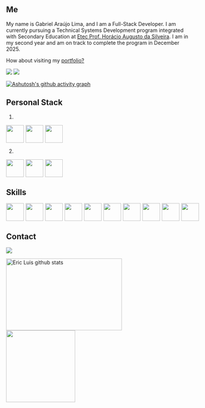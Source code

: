 ## Me

My name is Gabriel Araújo Lima, and I am a Full-Stack Developer. I am currently pursuing a Technical Systems Development program integrated with Secondary Education at [Etec Prof. Horácio Augusto da Silveira](https://etechoracio.com.br/). I am in my second year and am on track to complete the program in December 2025.

How about visiting my [portfolio?](https://portfolio-themyntt.netlify.app)

[<img src="https://img.shields.io/badge/linkedin-blue?style=for-the-badge&logo=linkedin" />](www.linkedin.com/in/gabriel-araújo-lima-90667726a)
[<img src="https://img.shields.io/badge/curriculum-black?style=for-the-badge&logo=adobeacrobatreader" />](https://drive.google.com/file/d/1VyYzAlm1i8H6AtbSx03Iqh8iQjgWJ_Ap/view?usp=sharing)

[![Ashutosh's github activity graph](https://github-readme-activity-graph.vercel.app/graph?username=theMyntt&bg_color=000000&color=00f&line=00f&point=0a855c&area=true&hide_border=true)](https://github.com/ashutosh00710/github-readme-activity-graph)

## Personal Stack
1.
<div style="display: flex; gap: 5px;">   
<img src="https://cdn.jsdelivr.net/gh/devicons/devicon@latest/icons/angularjs/angularjs-original.svg" width="48px"/>
<img src="https://cdn.jsdelivr.net/gh/devicons/devicon@latest/icons/dotnetcore/dotnetcore-original.svg" width="48px"/>
<img src="https://cdn.jsdelivr.net/gh/devicons/devicon/icons/mysql/mysql-original-wordmark.svg" width="48px"/>
</div>    

2. 
<div style="display: flex; gap: 5px;">   
<img src="https://cdn.jsdelivr.net/gh/devicons/devicon@latest/icons/angularjs/angularjs-original.svg" width="48px"/>
<img src="https://cdn.jsdelivr.net/gh/devicons/devicon@latest/icons/spring/spring-original.svg" width="48px"/>
<img src="https://cdn.jsdelivr.net/gh/devicons/devicon/icons/mysql/mysql-original-wordmark.svg" width="48px"/>
</div>  

## Skills
<div style="display: flex; gap: 5px;">        
    <img src="https://cdn.jsdelivr.net/gh/devicons/devicon/icons/typescript/typescript-original.svg" width="48px"/>
    <img src="https://cdn.jsdelivr.net/gh/devicons/devicon@latest/icons/angularjs/angularjs-original.svg" width="48px"/>           
    <img src="https://cdn.jsdelivr.net/gh/devicons/devicon/icons/react/react-original.svg" width="48px"/>  
    <img src="https://cdn.jsdelivr.net/gh/devicons/devicon@latest/icons/spring/spring-original.svg" width="48px"/>
    <img src="https://cdn.jsdelivr.net/gh/devicons/devicon@latest/icons/nestjs/nestjs-original.svg" width="48px"/>
    <img src="https://cdn.jsdelivr.net/gh/devicons/devicon@latest/icons/microsoftsqlserver/microsoftsqlserver-original.svg" width="48px"/>      
    <img src="https://cdn.jsdelivr.net/gh/devicons/devicon/icons/mysql/mysql-original-wordmark.svg" width="48px"/>
    <img src="https://cdn.jsdelivr.net/gh/devicons/devicon/icons/mongodb/mongodb-original-wordmark.svg" width="48px"/>  
    <img src="https://cdn.jsdelivr.net/gh/devicons/devicon@latest/icons/csharp/csharp-original.svg" width="48px"/>      
    <img src="https://cdn.jsdelivr.net/gh/devicons/devicon@latest/icons/dotnetcore/dotnetcore-original.svg" width="48px"/>
</div>          

## Contact 
[<img src="https://img.shields.io/badge/email-white?style=for-the-badge&logo=gmail" />](mailto:gabriel.araujo2902@outlook.com)


<img width="79%" height="195px" src="https://github-readme-stats.vercel.app/api?username=themyntt&show_icons=true&count_private=true&hide_border=true&title_color=00df7f7&icon_color=00df7f7&text_color=c9d1d9&bg_color=0d1117" alt="Eric Luis github stats" />
<img width="61%" height="195px" src="https://github-readme-stats.vercel.app/api/top-langs/?username=themyntt&layout=compact&hide_border=true&title_color=00df7f7&text_color=00df7f7&bg_color=0d1117" />

